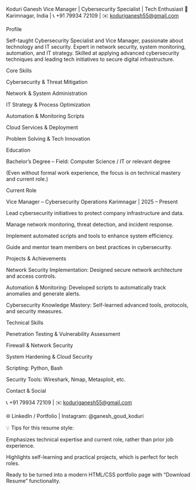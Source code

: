 Koduri Ganesh
Vice Manager | Cybersecurity Specialist | Tech Enthusiast
📍 Karimnagar, India | 📞 +91 79934 72109 | ✉️ koduriganesh55@gmail.com

Profile

Self-taught Cybersecurity Specialist and Vice Manager, passionate about technology and IT security. Expert in network security, system monitoring, automation, and IT strategy. Skilled at applying advanced cybersecurity techniques and leading tech initiatives to secure digital infrastructure.

Core Skills

Cybersecurity & Threat Mitigation

Network & System Administration

IT Strategy & Process Optimization

Automation & Monitoring Scripts

Cloud Services & Deployment

Problem Solving & Tech Innovation

Education

Bachelor’s Degree – Field: Computer Science / IT or relevant degree

(Even without formal work experience, the focus is on technical mastery and current role.)

Current Role

Vice Manager – Cybersecurity Operations
Karimnagar | 2025 – Present

Lead cybersecurity initiatives to protect company infrastructure and data.

Manage network monitoring, threat detection, and incident response.

Implement automated scripts and tools to enhance system efficiency.

Guide and mentor team members on best practices in cybersecurity.

Projects & Achievements

Network Security Implementation: Designed secure network architecture and access controls.

Automation & Monitoring: Developed scripts to automatically track anomalies and generate alerts.

Cybersecurity Knowledge Mastery: Self-learned advanced tools, protocols, and security measures.

Technical Skills

Penetration Testing & Vulnerability Assessment

Firewall & Network Security

System Hardening & Cloud Security

Scripting: Python, Bash

Security Tools: Wireshark, Nmap, Metasploit, etc.

Contact & Social

📞 +91 79934 72109 | ✉️ koduriganesh55@gmail.com

🌐 LinkedIn / Portfolio | Instagram: @ganesh_goud_koduri

💡 Tips for this resume style:

Emphasizes technical expertise and current role, rather than prior job experience.

Highlights self-learning and practical projects, which is perfect for tech roles.

Ready to be turned into a modern HTML/CSS portfolio page with “Download Resume” functionality.
